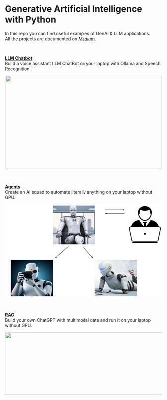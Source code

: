 # Generative Artificial Intelligence with Python

In this repo you can find useful examples of GenAI & LLM applications.\
All the projects are documented on [*Medium*](https://maurodp.medium.com/).

<br>

<ins>**[LLM Chatbot](https://github.com/mdipietro09/GenerativeAI/tree/main/Chatbot)**</ins>
<br>
	Build a voice assistant LLM ChatBot on your laptop with Ollama and Speech Recognition.
<br>
	<p align="center"><img src="_docs/chat.gif" width="500" height="300"></p>
<br>

<ins>**[Agents](https://github.com/mdipietro09/GenerativeAI/tree/main/Agents)**</ins>
<br>
	Create an AI squad to automate literally anything on your laptop without GPU.
<br>
	<p align="center"><img src="_docs/agents.png" width="600" height="300"></p>
<br>

<ins>**[RAG](https://github.com/mdipietro09/GenerativeAI/tree/main/RAG)**</ins>
<br>
	Build your own ChatGPT with multimodal data and run it on your laptop without GPU.
<br>
	<p align="center"><img src="_docs/rag.png" width="700" height="200"></p>
<br>
